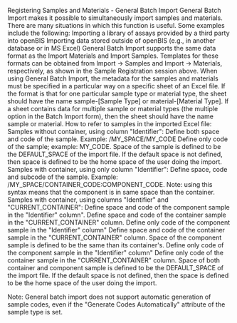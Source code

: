 Registering Samples and Materials - General Batch Import
General Batch Import makes it possible to simultaneously import samples and materials. There are many situations in which this function is useful. Some examples include the following:
Importing a library of assays provided by a third party into openBIS
Importing data stored outside of openBIS (e.g., in another database or in MS Excel)
General Batch Import supports the same data format as the Import Materials and Import Samples. Templates for these formats can be obtained from Import -> Samples and Import -> Materials, respectively, as shown in the Sample Registration session above.
When using General Batch Import, the metadata for the samples and materials must be specified in a particular way on a specific sheet of an Excel file. If the format is that for one particular sample type or material type, the sheet should have the name sample-[Sample Type] or material-[Material Type]. If a sheet contains data for multiple sample or material types (the multiple option in the Batch Import form), then the sheet should have the name sample or material.
How to refer to samples in the imported Excel file:
Samples without container, using column "Identifier":
Define both space and code of the sample. Example: /MY_SPACE/MY_CODE
Define only code of the sample; example: MY_CODE. Space of the sample is defined to be the DEFAULT_SPACE of the import file. If the default space is not defined, then space is defined to be the home space of the user doing the import.
Samples with container, using only column "Identifier":
Define space, code and subcode of the sample. Example: /MY_SPACE/CONTAINER_CODE:COMPONENT_CODE. Note: using this syntax means that the component is in same space than the container.
Samples with container, using columns "Identifier" and "CURRENT_CONTAINER":
Define space and code of the component sample in the "Identifier" column". Define space and code of the container sample in the "CURRENT_CONTAINER" column.
Define only code of the component sample in the "Identifier" column" Define space and code of the container sample in the "CURRENT_CONTAINER" column. Space of the component sample is defined to be the same than its container's.
Define only code of the component sample in the "Identifier" column" Define only code of the container sample in the "CURRENT_CONTAINER" column. Space of both container and component sample is defined to be the DEFAULT_SPACE of the import file. If the default space is not defined, then the space is defined to be the home space of the user doing the import.
 
Note: General batch import does not support automatic generation of sample codes, even if the "Generate Codes Automatically" attribute of the sample type is set.

